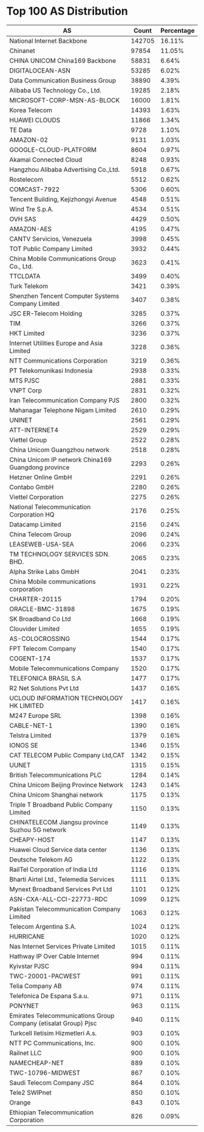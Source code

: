 # Top 100 AS Distribution
| AS | Count | Percentage |
|----|----|----|
| National Internet Backbone | 142705 | 16.11% |
| Chinanet | 97854 | 11.05% |
| CHINA UNICOM China169 Backbone | 58831 | 6.64% |
| DIGITALOCEAN-ASN | 53285 | 6.02% |
| Data Communication Business Group | 38890 | 4.39% |
| Alibaba US Technology Co., Ltd. | 19285 | 2.18% |
| MICROSOFT-CORP-MSN-AS-BLOCK | 16000 | 1.81% |
| Korea Telecom | 14393 | 1.63% |
| HUAWEI CLOUDS | 11866 | 1.34% |
| TE Data | 9728 | 1.10% |
| AMAZON-02 | 9131 | 1.03% |
| GOOGLE-CLOUD-PLATFORM | 8604 | 0.97% |
| Akamai Connected Cloud | 8248 | 0.93% |
| Hangzhou Alibaba Advertising Co.,Ltd. | 5918 | 0.67% |
| Rostelecom | 5512 | 0.62% |
| COMCAST-7922 | 5306 | 0.60% |
| Tencent Building, Kejizhongyi Avenue | 4548 | 0.51% |
| Wind Tre S.p.A. | 4534 | 0.51% |
| OVH SAS | 4429 | 0.50% |
| AMAZON-AES | 4195 | 0.47% |
| CANTV Servicios, Venezuela | 3998 | 0.45% |
| TOT Public Company Limited | 3932 | 0.44% |
| China Mobile Communications Group Co., Ltd. | 3623 | 0.41% |
| TTCLDATA | 3499 | 0.40% |
| Turk Telekom | 3421 | 0.39% |
| Shenzhen Tencent Computer Systems Company Limited | 3407 | 0.38% |
| JSC ER-Telecom Holding | 3285 | 0.37% |
| TIM | 3266 | 0.37% |
| HKT Limited | 3236 | 0.37% |
| Internet Utilities Europe and Asia Limited | 3228 | 0.36% |
| NTT Communications Corporation | 3219 | 0.36% |
| PT Telekomunikasi Indonesia | 2938 | 0.33% |
| MTS PJSC | 2881 | 0.33% |
| VNPT Corp | 2831 | 0.32% |
| Iran Telecommunication Company PJS | 2800 | 0.32% |
| Mahanagar Telephone Nigam Limited | 2610 | 0.29% |
| UNINET | 2561 | 0.29% |
| ATT-INTERNET4 | 2529 | 0.29% |
| Viettel Group | 2522 | 0.28% |
| China Unicom Guangzhou network | 2518 | 0.28% |
| China Unicom IP network China169 Guangdong province | 2293 | 0.26% |
| Hetzner Online GmbH | 2291 | 0.26% |
| Contabo GmbH | 2280 | 0.26% |
| Viettel Corporation | 2275 | 0.26% |
| National Telecommunication Corporation HQ | 2176 | 0.25% |
| Datacamp Limited | 2156 | 0.24% |
| China Telecom Group | 2096 | 0.24% |
| LEASEWEB-USA-SEA | 2066 | 0.23% |
| TM TECHNOLOGY SERVICES SDN. BHD. | 2065 | 0.23% |
| Alpha Strike Labs GmbH | 2041 | 0.23% |
| China Mobile communications corporation | 1931 | 0.22% |
| CHARTER-20115 | 1794 | 0.20% |
| ORACLE-BMC-31898 | 1675 | 0.19% |
| SK Broadband Co Ltd | 1668 | 0.19% |
| Clouvider Limited | 1655 | 0.19% |
| AS-COLOCROSSING | 1544 | 0.17% |
| FPT Telecom Company | 1540 | 0.17% |
| COGENT-174 | 1537 | 0.17% |
| Mobile Telecommunications Company | 1520 | 0.17% |
| TELEFONICA BRASIL S.A | 1477 | 0.17% |
| R2 Net Solutions Pvt Ltd | 1437 | 0.16% |
| UCLOUD INFORMATION TECHNOLOGY HK LIMITED | 1417 | 0.16% |
| M247 Europe SRL | 1398 | 0.16% |
| CABLE-NET-1 | 1390 | 0.16% |
| Telstra Limited | 1379 | 0.16% |
| IONOS SE | 1346 | 0.15% |
| CAT TELECOM Public Company Ltd,CAT | 1342 | 0.15% |
| UUNET | 1315 | 0.15% |
| British Telecommunications PLC | 1284 | 0.14% |
| China Unicom Beijing Province Network | 1243 | 0.14% |
| China Unicom Shanghai network | 1175 | 0.13% |
| Triple T Broadband Public Company Limited | 1150 | 0.13% |
| CHINATELECOM Jiangsu province Suzhou 5G network | 1149 | 0.13% |
| CHEAPY-HOST | 1147 | 0.13% |
| Huawei Cloud Service data center | 1136 | 0.13% |
| Deutsche Telekom AG | 1122 | 0.13% |
| RailTel Corporation of India Ltd | 1116 | 0.13% |
| Bharti Airtel Ltd., Telemedia Services | 1111 | 0.13% |
| Mynext Broadband Services Pvt Ltd | 1101 | 0.12% |
| ASN-CXA-ALL-CCI-22773-RDC | 1099 | 0.12% |
| Pakistan Telecommunication Company Limited | 1063 | 0.12% |
| Telecom Argentina S.A. | 1024 | 0.12% |
| HURRICANE | 1020 | 0.12% |
| Nas Internet Services Private Limited | 1015 | 0.11% |
| Hathway IP Over Cable Internet | 994 | 0.11% |
| Kyivstar PJSC | 994 | 0.11% |
| TWC-20001-PACWEST | 991 | 0.11% |
| Telia Company AB | 974 | 0.11% |
| Telefonica De Espana S.a.u. | 971 | 0.11% |
| PONYNET | 963 | 0.11% |
| Emirates Telecommunications Group Company (etisalat Group) Pjsc | 940 | 0.11% |
| Turkcell Iletisim Hizmetleri A.s. | 903 | 0.10% |
| NTT PC Communications, Inc. | 900 | 0.10% |
| Railnet LLC | 900 | 0.10% |
| NAMECHEAP-NET | 889 | 0.10% |
| TWC-10796-MIDWEST | 867 | 0.10% |
| Saudi Telecom Company JSC | 864 | 0.10% |
| Tele2 SWIPnet | 850 | 0.10% |
| Orange | 843 | 0.10% |
| Ethiopian Telecommunication Corporation | 826 | 0.09% |
